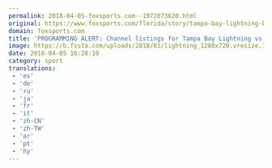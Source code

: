 ```yaml
---
permalink: 2018-04-05-foxsports.com--1972873620.html
original: https://www.foxsports.com/florida/story/tampa-bay-lightning-buffalo-sabres-april-6-channel-information-040518
domain: foxsports.com
title: 'PROGRAMMING ALERT: Channel listings for Tampa Bay Lightning vs. Buffalo Sabres on April 6'
image: https://b.fssta.com/uploads/2018/03/lightning_1280x720.vresize.1200.630.high.75.jpg
date: 2018-04-05 16:28:10
category: sport
translations: 
 - 'es'
 - 'de'
 - 'ru'
 - 'ja'
 - 'fr'
 - 'it'
 - 'zh-CN'
 - 'zh-TW'
 - 'ar'
 - 'pt'
 - 'hy'
---
```


